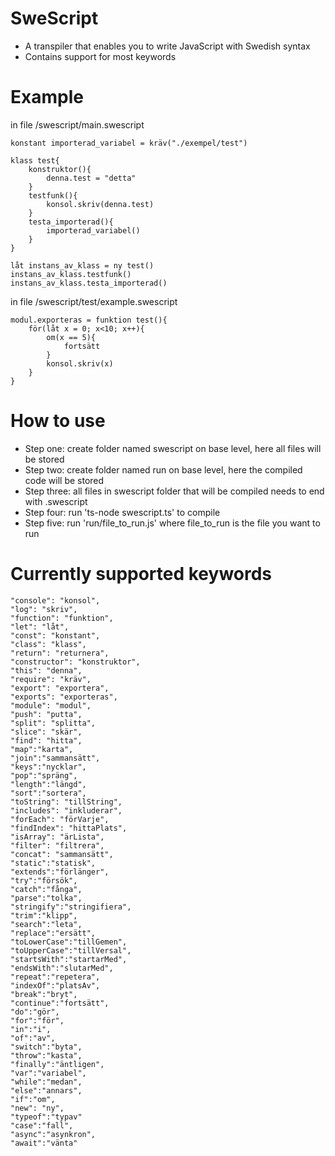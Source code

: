 # SweScript
* A transpiler that enables you to write JavaScript with Swedish syntax
* Contains support for most keywords

# Example

in file /swescript/main.swescript

```
konstant importerad_variabel = kräv("./exempel/test")

klass test{
    konstruktor(){
        denna.test = "detta"
    }
    testfunk(){
        konsol.skriv(denna.test)
    }
    testa_importerad(){
        importerad_variabel()
    }
}

låt instans_av_klass = ny test()
instans_av_klass.testfunk()
instans_av_klass.testa_importerad()
```
in file /swescript/test/example.swescript

```
modul.exporteras = funktion test(){
    för(låt x = 0; x<10; x++){
        om(x == 5){
            fortsätt
        }
        konsol.skriv(x)
    }
}
```

# How to use

* Step one: create folder named swescript on base level, here all files will be stored
* Step two: create folder named run on base level, here the compiled code will be stored
* Step three: all files in swescript folder that will be compiled needs to end with .swescript
* Step four: run 'ts-node swescript.ts' to compile
* Step five: run 'run/file_to_run.js' where file_to_run is the file you want to run


# Currently supported keywords

```
"console": "konsol",
"log": "skriv",
"function": "funktion",
"let": "låt",
"const": "konstant",
"class": "klass",
"return": "returnera",
"constructor": "konstruktor",
"this": "denna",
"require": "kräv",
"export": "exportera",
"exports": "exporteras",
"module": "modul",
"push": "putta",
"split": "splitta",
"slice": "skär",
"find": "hitta",
"map":"karta",
"join":"sammansätt",
"keys":"nycklar",
"pop":"spräng",
"length":"längd",
"sort":"sortera",
"toString": "tillString",
"includes": "inkluderar",
"forEach": "förVarje",
"findIndex": "hittaPlats",
"isArray": "ärLista",
"filter": "filtrera",
"concat": "sammansätt",
"static":"statisk",
"extends":"förlänger",
"try":"försök",
"catch":"fånga",
"parse":"tolka",
"stringify":"stringifiera",
"trim":"klipp",
"search":"leta",
"replace":"ersätt",
"toLowerCase":"tillGemen",
"toUpperCase":"tillVersal",
"startsWith":"startarMed",
"endsWith":"slutarMed",
"repeat":"repetera",
"indexOf":"platsAv",
"break":"bryt",
"continue":"fortsätt",
"do":"gör",
"for":"för",
"in":"i",
"of":"av",
"switch":"byta",
"throw":"kasta",
"finally":"äntligen",
"var":"variabel",
"while":"medan",
"else":"annars",
"if":"om",
"new": "ny",
"typeof":"typav"
"case":"fall",
"async":"asynkron",
"await":"vänta"
```
